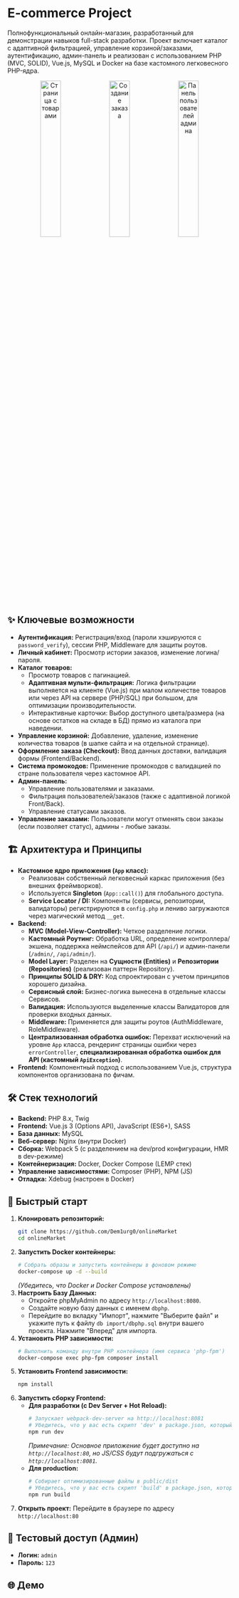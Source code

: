# E-commerce Project

Полнофункциональный онлайн-магазин, разработанный для демонстрации навыков full-stack разработки. Проект включает каталог с адаптивной фильтрацией, управление корзиной/заказами, аутентификацию, админ-панель и реализован с использованием PHP (MVC, SOLID), Vue.js, MySQL и Docker на базе кастомного легковесного PHP-ядра.

<p align="center">
  <img alt="Страница с товарами" src="https://github.com/user-attachments/assets/6b449541-d71e-400b-903d-1a83cede3d0c" width="30%">  
  <img alt="Создание заказа" src="https://github.com/user-attachments/assets/d09090b1-abe0-4ddd-9ed1-74ef7b687b41" width="30%">  
  <img alt="Панель пользователей админа" src="https://github.com/user-attachments/assets/332bba70-2ae5-4ce8-9178-144a7ec84260" width="30%">
</p>

## ✨ Ключевые возможности

*   **Аутентификация:** Регистрация/вход (пароли хэшируются с `password_verify`), сессии PHP, Middleware для защиты роутов.
*   **Личный кабинет:** Просмотр истории заказов, изменение логина/пароля.
*   **Каталог товаров:**
    *   Просмотр товаров с пагинацией.
    *   **Адаптивная мульти-фильтрация:** Логика фильтрации выполняется на клиенте (Vue.js) при малом количестве товаров или через API на сервере (PHP/SQL) при большом, для оптимизации производительности.
    *   Интерактивные карточки: Выбор доступного цвета/размера (на основе остатков на складе в БД) прямо из каталога при наведении.
*   **Управление корзиной:** Добавление, удаление, изменение количества товаров (в шапке сайта и на отдельной странице).
*   **Оформление заказа (Checkout):** Ввод данных доставки, валидация формы (Frontend/Backend).
*   **Система промокодов:** Применение промокодов с валидацией по стране пользователя через кастомное API.
*   **Админ-панель:**
    *   Управление пользователями и заказами.
    *   Фильтрация пользователей/заказов (также с адаптивной логикой Front/Back).
    *   Управление статусами заказов.
*   **Управление заказами:** Пользователи могут отменять свои заказы (если позволяет статус), админы - любые заказы.

## 🏗️ Архитектура и Принципы

*   **Кастомное ядро приложения (`App` класс):**
    *   Реализован собственный легковесный каркас приложения (без внешних фреймворков).
    *   Используется **Singleton** (`App::call()`) для глобального доступа.
    *   **Service Locator / DI:** Компоненты (сервисы, репозитории, валидаторы) регистрируются в `config.php` и лениво загружаются через магический метод `__get`.
*   **Backend:**
    *   **MVC (Model-View-Controller):** Четкое разделение логики.
    *   **Кастомный Роутинг:** Обработка URL, определение контроллера/экшена, поддержка неймспейсов для API (`/api/`) и админ-панели (`/admin/`, `/api/admin/`).
    *   **Model Layer:** Разделен на **Сущности (Entities)** и **Репозитории (Repositories)** (реализован паттерн Repository).
    *   **Принципы SOLID & DRY:** Код спроектирован с учетом принципов хорошего дизайна.
    *   **Сервисный слой:** Бизнес-логика вынесена в отдельные классы Сервисов.
    *   **Валидация:** Используются выделенные классы Валидаторов для проверки входных данных.
    *   **Middleware:** Применяется для защиты роутов (AuthMiddleware, RoleMiddleware).
    *   **Централизованная обработка ошибок:** Перехват исключений на уровне `App` класса, рендеринг страницы ошибки через `errorController`, **специализированная обработка ошибок для API (кастомный `ApiException`)**.
*   **Frontend:** Компонентный подход с использованием Vue.js, структура компонентов организована по фичам.

## 🛠️ Стек технологий

*   **Backend:** PHP 8.x, Twig
*   **Frontend:** Vue.js 3 (Options API), JavaScript (ES6+), SASS
*   **База данных:** MySQL
*   **Веб-сервер:** Nginx (внутри Docker)
*   **Сборка:** Webpack 5 (с разделением на dev/prod конфигурации, HMR в dev-режиме)
*   **Контейнеризация:** Docker, Docker Compose (LEMP стек)
*   **Управление зависимостями:** Composer (PHP), NPM (JS)
*   **Отладка:** Xdebug (настроен в Docker)

## 🚀 Быстрый старт

1.  **Клонировать репозиторий:**
    ```bash
    git clone https://github.com/Dem1urg0/onlineMarket
    cd onlineMarket
    ```
2.  **Запустить Docker контейнеры:**
    ```bash
    # Собрать образы и запустить контейнеры в фоновом режиме
    docker-compose up -d --build
    ```
    *(Убедитесь, что Docker и Docker Compose установлены)*
3.  **Настроить Базу Данных:**
    *   Откройте phpMyAdmin по адресу `http://localhost:8080`.
    *   Создайте новую базу данных с именем `dbphp`.
    *   Перейдите во вкладку "Импорт", нажмите "Выберите файл" и укажите путь к файлу `db import/dbphp.sql` внутри вашего проекта. Нажмите "Вперед" для импорта.
4.  **Установить PHP зависимости:**
    ```bash
    # Выполнить команду внутри PHP контейнера (имя сервиса 'php-fpm')
    docker-compose exec php-fpm composer install
    ```
5.  **Установить Frontend зависимости:**
    ```bash
    npm install
    ```
6.  **Запустить сборку Frontend:**
    *   **Для разработки (с Dev Server + Hot Reload):**
        ```bash
        # Запускает webpack-dev-server на http://localhost:8081
        # Убедитесь, что у вас есть скрипт 'dev' в package.json, который запускает webpack.dev.js
        npm run dev
        ```
        *Примечание: Основное приложение будет доступно на `http://localhost:80`, но JS/CSS будут подгружаться с `http://localhost:8081`.*
    *   **Для production:**
        ```bash
        # Собирает оптимизированные файлы в public/dist
        # Убедитесь, что у вас есть скрипт 'build' в package.json, который запускает webpack.prod.js
        npm run build
        ```
7.  **Открыть проект:**
    Перейдите в браузере по адресу `http://localhost:80`

## 🔑 Тестовый доступ (Админ)

*   **Логин:** `admin`
*   **Пароль:** `123`

## 🌐 Демо

<!-- [Посмотреть Демо](https://ссылка_на_ваш_проект.com) -->
